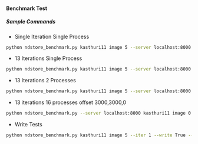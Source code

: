 #### Benchmark Test

##### Sample Commands
  * Single Iteration Single Process
  ```sh
  python ndstore_benchmark.py kasthuri11 image 5 --server localhost:8000
  ```
  * 13 Iterations Single Process
  ```sh
  python ndstore_benchmark.py kasthuri11 image 5 --server localhost:8000 --iter 13
  ```
  * 13 Iterations 2 Processes
  ```sh
  python ndstore_benchmark.py kasthuri11 image 5 --server localhost:8000 --iter 13 --num 2
  ```
  * 13 iterations 16 processes offset 3000,3000,0
  ```sh
  python ndstore_benchmark.py --server localhost:8000 kasthuri11 image 0 --iter 13 --num 16 --offset 3000 3000 0  
  ```
  * Write Tests
  ```sh
  python ndstore_benchmark.py kasthuri11 image 5 --iter 1 --write True --server localhost:8000 --num 2
  ```
